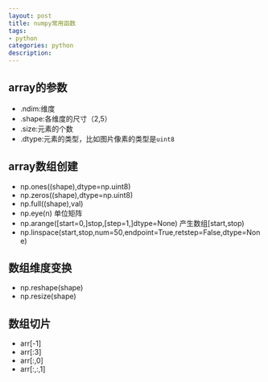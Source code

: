```yaml
---
layout: post
title: numpy常用函数
tags:
- python
categories: python
description: 
---
```

## array的参数
* .ndim:维度
* .shape:各维度的尺寸（2,5）
* .size:元素的个数
* .dtype:元素的类型，比如图片像素的类型是`uint8`
## array数组创建
* np.ones((shape),dtype=np.uint8)
* np.zeros((shape),dtype=np.uint8)
* np.full((shape),val)
* np.eye(n) 单位矩阵
* np.arange([start=0,]stop,[step=1,]dtype=None) 产生数组[start,stop)
* np.linspace(start,stop,num=50,endpoint=True,retstep=False,dtype=None)

## 数组维度变换
* np.reshape(shape)
* np.resize(shape)

## 数组切片
* arr[-1]
* arr[:3]
* arr[:,0]
* arr[:,:,1]
